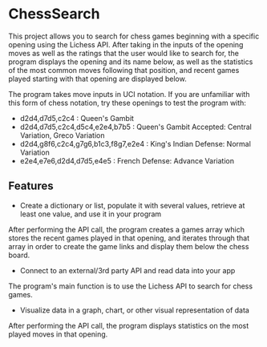 # ChessSearch

This project allows you to search for chess games beginning with a specific opening using the Lichess API. After taking in the inputs of the opening moves as well as the ratings that the user would like to search for, the program displays the opening and its name below, as well as the statistics of the most common moves following that position, and recent games played starting with that opening are displayed below.

The program takes move inputs in UCI notation. If you are unfamiliar with this form of chess notation, try these openings to test the program with:

- d2d4,d7d5,c2c4 : Queen's Gambit
- d2d4,d7d5,c2c4,d5c4,e2e4,b7b5 : Queen's Gambit Accepted: Central Variation, Greco Variation
- d2d4,g8f6,c2c4,g7g6,b1c3,f8g7,e2e4 : King's Indian Defense: Normal Variation
- e2e4,e7e6,d2d4,d7d5,e4e5 : French Defense: Advance Variation

## Features

- Create a dictionary or list, populate it with several values, retrieve at least one value, and use it in your program

After performing the API call, the program creates a games array which stores the recent games played in that opening, and iterates through that array in order to create the game links and display them below the chess board.

- Connect to an external/3rd party API and read data into your app

The program's main function is to use the Lichess API to search for chess games.

- Visualize data in a graph, chart, or other visual representation of data

After performing the API call, the program displays statistics on the most played moves in that opening.
